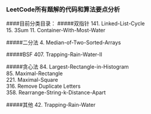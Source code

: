 ### LeetCode所有题解的代码和算法要点分析
####目前分类目录：
#####双指针
141. Linked-List-Cycle  
15. 3Sum
11. Container-With-Most-Water	

#####二分法
4. Median-of-Two-Sorted-Arrays	

#####BSF
407. Trapping-Rain-Water-II	

#####贪心法
84. Largest-Rectangle-in-Histogram	
85. Maximal-Rectangle	
221. Maximal-Square  
316. Remove Duplicate Letters  
358. Rearrange-String-k-Distance-Apart

#####其他
42. Trapping-Rain-Water	
